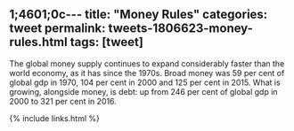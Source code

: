 
1;4601;0c---
title:  "Money Rules"
categories:  tweet
permalink: tweets-1806623-money-rules.html
tags: [tweet]
---

The global money supply
continues to expand considerably faster than the world economy, as it has
since the 1970s. Broad money was 59 per cent of global gdp in 1970, 104
per cent in 2000 and 125 per cent in 2015.
What is growing, alongside money, is debt: up from 246 per cent of global
gdp in 2000 to 321 per cent in 2016.

{% include links.html %}
